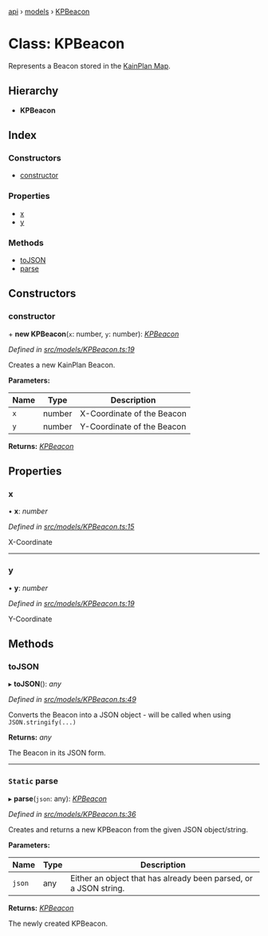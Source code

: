 [api](../README.md) › [models](../modules/models.md) › [KPBeacon](models.kpbeacon.md)

# Class: KPBeacon

Represents a Beacon stored in the [KainPlan Map](models.kpmap.md).

## Hierarchy

* **KPBeacon**

## Index

### Constructors

* [constructor](models.kpbeacon.md#constructor)

### Properties

* [x](models.kpbeacon.md#x)
* [y](models.kpbeacon.md#y)

### Methods

* [toJSON](models.kpbeacon.md#tojson)
* [parse](models.kpbeacon.md#static-parse)

## Constructors

###  constructor

\+ **new KPBeacon**(`x`: number, `y`: number): *[KPBeacon](models.kpbeacon.md)*

*Defined in [src/models/KPBeacon.ts:19](https://github.com/KainPlan/api/blob/3eeae78/src/models/KPBeacon.ts#L19)*

Creates a new KainPlan Beacon.

**Parameters:**

Name | Type | Description |
------ | ------ | ------ |
`x` | number | X-Coordinate of the Beacon |
`y` | number | Y-Coordinate of the Beacon  |

**Returns:** *[KPBeacon](models.kpbeacon.md)*

## Properties

###  x

• **x**: *number*

*Defined in [src/models/KPBeacon.ts:15](https://github.com/KainPlan/api/blob/3eeae78/src/models/KPBeacon.ts#L15)*

X-Coordinate

___

###  y

• **y**: *number*

*Defined in [src/models/KPBeacon.ts:19](https://github.com/KainPlan/api/blob/3eeae78/src/models/KPBeacon.ts#L19)*

Y-Coordinate

## Methods

###  toJSON

▸ **toJSON**(): *any*

*Defined in [src/models/KPBeacon.ts:49](https://github.com/KainPlan/api/blob/3eeae78/src/models/KPBeacon.ts#L49)*

Converts the Beacon into a JSON object - will be called when using `JSON.stringify(...)`

**Returns:** *any*

The Beacon in its JSON form.

___

### `Static` parse

▸ **parse**(`json`: any): *[KPBeacon](models.kpbeacon.md)*

*Defined in [src/models/KPBeacon.ts:36](https://github.com/KainPlan/api/blob/3eeae78/src/models/KPBeacon.ts#L36)*

Creates and returns a new KPBeacon from the given JSON object/string.

**Parameters:**

Name | Type | Description |
------ | ------ | ------ |
`json` | any | Either an object that has already been parsed, or a JSON string. |

**Returns:** *[KPBeacon](models.kpbeacon.md)*

The newly created KPBeacon.

